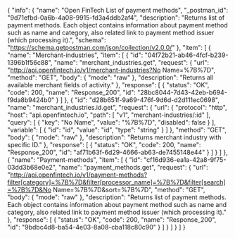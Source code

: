 {
  "info": {
    "name": "Open FinTech List of payment methods",
    "_postman_id": "9d71efbd-0a6b-4a08-9915-fd3a4ddb2af4",
    "description": "Returns list of payment methods. Each object contains information about payment method such as name and category, also related link to payment method issuer (which processing it).",
    "schema": "https://schema.getpostman.com/json/collection/v2.0.0/"
  },
  "item": [
    {
      "name": "Merchant-industries",
      "item": [
        {
          "id": "04f72b21-ab46-4fcf-b239-1396b1f56c88",
          "name": "merchant_industries.get",
          "request": {
            "url": "http://api.openfintech.io/v1/merchant-industries?No Name=%7B%7D",
            "method": "GET",
            "body": {
              "mode": "raw"
            },
            "description": "Returns all available merchant fields of activity."
          },
          "response": [
            {
              "status": "OK",
              "code": 200,
              "name": "Response_200",
              "id": "28bc8044-7d43-42eb-b694-f9da8b9424b0"
            }
          ]
        },
        {
          "id": "d28b651f-9a69-476f-9d6d-d2d111ec0698",
          "name": "merchant_industries.id.get",
          "request": {
            "url": {
              "protocol": "http",
              "host": "api.openfintech.io",
              "path": [
                "v1",
                "merchant-industries/:id"
              ],
              "query": [
                {
                  "key": "No Name",
                  "value": "%7B%7D",
                  "disabled": false
                }
              ],
              "variable": [
                {
                  "id": "id",
                  "value": "id",
                  "type": "string"
                }
              ]
            },
            "method": "GET",
            "body": {
              "mode": "raw"
            },
            "description": "Returns merchant industry with specific ID."
          },
          "response": [
            {
              "status": "OK",
              "code": 200,
              "name": "Response_200",
              "id": "af71b63f-6d29-4666-ab63-de7455148e44"
            }
          ]
        }
      ]
    },
    {
      "name": "Payment-methods",
      "item": [
        {
          "id": "cf16d936-ea1a-42a8-9f75-03dd3b68e0e2",
          "name": "payment_methods.get",
          "request": {
            "url": "http://api.openfintech.io/v1/payment-methods?filter[category]=%7B%7D&filter[processor_name]=%7B%7D&filter[search]=%7B%7D&No Name=%7B%7D&sort=%7B%7D",
            "method": "GET",
            "body": {
              "mode": "raw"
            },
            "description": "Returns list of payment methods. Each object contains information about payment method such as name and category, also related link to payment method issuer (which processing it)."
          },
          "response": [
            {
              "status": "OK",
              "code": 200,
              "name": "Response_200",
              "id": "9bdbc4d8-ba54-4e03-8a08-cba118c80c90"
            }
          ]
        }
      ]
    }
  ]
}